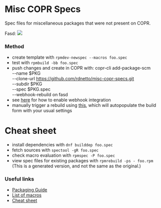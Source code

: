 # Misc COPR Specs
Spec files for miscellaneous packages that were not present on COPR.

Fasd: ![](https://copr.fedorainfracloud.org/coprs/rdnetto/fasd/package/fasd/status_image/last_build.png)

### Method
- create template with `rpmdev-newspec --macros foo.spec`
- test with `rpmbuild -bb foo.spec`
- push changes and create in COPR with:
     copr-cli add-package-scm \
        --name $PKG \
        --clone-url https://github.com/rdnetto/misc-copr-specs.git \
        --subdir $PKG \
        --spec $PKG.spec \
        --webhook-rebuild on fasd
- see [here](https://copr.fedorainfracloud.org/coprs/rdnetto/$PROJECT/integrations/) for how to enable webhook integration
- manually trigger a rebuild using [this](https://copr.fedorainfracloud.org/coprs/rdnetto/$PROJECT/packages/), which will autopopulate the build form with your usual settings

# Cheat sheet
- install dependencies with `dnf builddep foo.spec`
- fetch sources with `spectool -gR foo.spec`
- check macro evaluation with `rpmspec -P foo.spec`
- view spec files for existing packages with `rpmrebuild -ps - foo.rpm` (This is a generated version, and not the same as the original.)

### Useful links
- [Packaging Guide](https://rpm-packaging-guide.github.io/#what-is-a-spec-file)
- [List of macros](http://rpm.org/user_doc/macros.html)
- [Cheat sheet](https://ro-che.info/articles/2018-01-25-rpm-packager-cheat-sheet)

